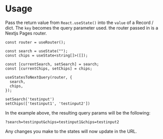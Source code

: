 # Usage

Pass the return value from `React.useState()` into the `value` of a Record / dict. The `key` becomes the query parameter used. the router passed in is a Nextjs Pages router.

```tsx
const router = useRouter();

const search = useState("");
const chips = useState<string[]>([]);

const [currentSearch, setSearch] = search;
const [currentChips, setChips] = chips;

useStatesToNextQuery(router, {
  search,
  chips,
});

setSearch('testinput')
setChips(['testinput1', 'testinput2'])
```
In the example above, the resulting query params will be the following:

`?search=testinput&chips=testinput1&chips=testinput2`

Any changes you make to the states will now update in the URL.
